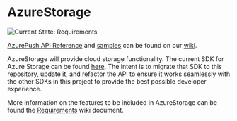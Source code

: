 # AzureStorage

![Current State: Requirements](https://img.shields.io/badge/Current_State-Requirements-red.svg)

[AzurePush API Reference](https://github.com/Azure/Azure.iOS/wiki/AzurePush) and [samples](https://github.com/Azure/Azure.iOS/wiki/AzurePush) can be found on our [wiki](https://github.com/Azure/Azure.iOS/wiki).

AzureStorage will provide cloud storage functionality.  The current SDK for Azure Storage can be found [here](https://github.com/Azure/azure-storage-ios). The intent is to migrate that SDK to this repository, update it, and refactor the API to ensure it works seamlessly with the other SDKs in this project to provide the best possible developer experience.

More information on the features to be included in AzureStorage can be found the [Requirements](https://github.com/Azure/Azure.iOS/wiki/Requirements-AzureStorage) wiki document.
